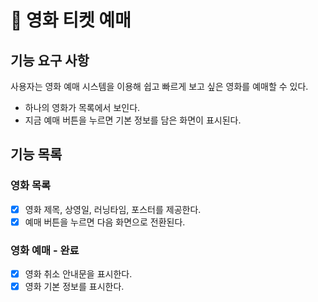 # 🚀 영화 티켓 예매
## 기능 요구 사항
사용자는 영화 예매 시스템을 이용해 쉽고 빠르게 보고 싶은 영화를 예매할 수 있다.
- 하나의 영화가 목록에서 보인다.
- 지금 예매 버튼을 누르면 기본 정보를 담은 화면이 표시된다.

## 기능 목록
### 영화 목록
- [x] 영화 제목, 상영일, 러닝타임, 포스터를 제공한다.
- [x] 예매 버튼을 누르면 다음 화면으로 전환된다.
### 영화 예매 - 완료
- [x] 영화 취소 안내문을 표시한다.
- [x] 영화 기본 정보를 표시한다.
